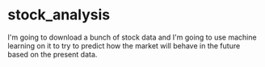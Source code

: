 # stock_analysis
I'm going to download a bunch of stock data and I'm going to use machine learning on it to try to predict how the market will behave in the future based on the present data. 
